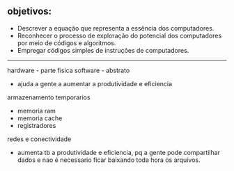 ## objetivos:

- Descrever a equação que representa a essência dos computadores.
- Reconhecer o processo de exploração do potencial dos computadores por meio de códigos e algoritmos.
- Empregar códigos simples de instruções de computadores.

---
hardware - parte fisica
software - abstrato
- ajuda a gente a aumentar a produtividade e eficiencia

armazenamento temporarios
- memoria ram
- memoria cache
- registradores

redes e conectividade
- aumenta tb a produtividade e eficiencia, pq a gente pode compartilhar dados e nao é necessario ficar baixando toda hora os arquivos.